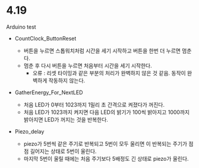 # 4.19
Arduino test

+ CountClock_ButtonReset
  + 버튼을 누르면 스톱워치처럼 시간을 세기 시작하고 버튼을 한번 더 누르면 멈춘다.
  + 멈춘 후 다시 버튼을 누르면 처음부터 시간을 세기 시작한다.
    + 오류 : 리셋 타이밍과 같은 부분의 처리가 완벽하지 않은 것 같음. 동작이 완벽하게 작동하지 않는다.

+ GatherEnergy_For_NextLED
  + 처음 LED가 0부터 1023까지 1밀리 초 간격으로 켜졌다가 꺼진다.
  + 처음 LED가 1023까지 켜지면 다음 LED의 밝기가 100씩 밝아지고 1000까지 밝아지면 LED가 꺼지는 것을 반복한다.
  
+ Piezo_delay
  + piezo가 5번씩 같은 주기로 반복되고 5번이 모두 울리면 이 반복되는 주기가 점점 길어지는 상태로 5번이 울린다.
  + 마지막 5번이 울릴 때에는 처음 주기보다 5배정도 긴 상태로 piezo가 울린다.
